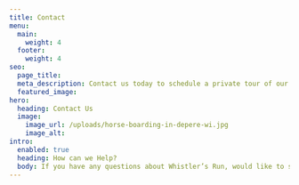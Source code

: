 ```yaml
---
title: Contact
menu:
  main:
    weight: 4
  footer:
    weight: 4
seo:
  page_title:
  meta_description: Contact us today to schedule a private tour of our barn and meet our animals, board your horse or ask a question about Whistler’s Run and Rescue.
  featured_image:
hero:
  heading: Contact Us
  image:
    image_url: /uploads/horse-boarding-in-depere-wi.jpg
    image_alt:
intro:
  enabled: true
  heading: How can we Help?
  body: If you have any questions about Whistler’s Run, would like to schedule a private tour or join our boarding waitlist, please fill out the contact form below or give us a call at <a href="tel:(920) 918-6800">(920) 918-6800</a>.
---
```

